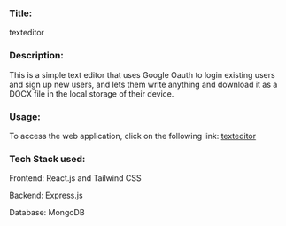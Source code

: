 ### Title:
texteditor


### Description:
This is a simple text editor that uses Google Oauth to login existing users and sign up new users, and lets them write anything and download it as a DOCX file in the local storage of their device.


### Usage:
To access the web application, click on the following link:
[texteditor](https://texteditor.vercel.app)


### Tech Stack used:
Frontend: React.js and Tailwind CSS

Backend: Express.js

Database: MongoDB